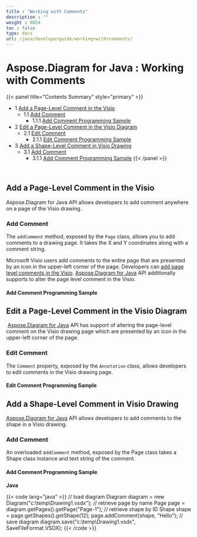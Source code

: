 ```yaml
---
title : "Working with Comments" 
description : "" 
weight : 8054 
toc : false
type: docs
url: /java/developerguide/working+with+comments/
---
```


# Aspose.Diagram for Java : Working with Comments


{{< panel title="Contents Summary" style="primary" >}}
*   1 [Add a Page-Level Comment in the Visio](#add-a-page-level-comment-in-the-visio)
    *   1.1 [Add Comment](#add-comment)
        *   1.1.1 [Add Comment Programming Sample](#add-comment-programming-sample)
*   2 [Edit a Page-Level Comment in the Visio Diagram](#edit-a-page-level-comment-in-the-visio-diagram)
    *   2.1 [Edit Comment](#edit-comment)
        *   2.1.1 [Edit Comment Programming Sample](#edit-comment-programming-sample)
*   3 [Add a Shape-Level Comment in Visio Drawing](#add-a-shape-level-comment-in-visio-drawing)
    *   3.1 [Add Comment](#add-comment)
        *   3.1.1 [Add Comment Programming Sample](#add-comment-programming-sample)
{{< /panel >}}
 

 

## Add a Page-Level Comment in the Visio

Aspose.Diagram for Java API allows developers to add comment anywhere on a page of the Visio drawing.

### Add Comment

The `addComment` method, exposed by the `Page` class, allows you to add comments to a drawing page. It takes the X and Y coordinates along with a comment string.

Microsoft Visio users add comments to the entire page that are presented by an icon in the upper-left corner of the page. Developers can [add page level comments in the Visio](#). [Aspose.Diagram for Java](http://www.aspose.com/java/diagram-component.aspx) API additionally supports to alter the page level comment in the Visio.

#### Add Comment Programming Sample

## Edit a Page-Level Comment in the Visio Diagram

 [Aspose.Diagram for Java](https://www.aspose.com/products/diagram/java) API has support of altering the page-level comment on the Visio drawing page which are presented by an icon in the upper-left corner of the page. 

### Edit Comment

The `Comment` property, exposed by the `Annotation` class, allows developers to edit comments in the Visio drawing page.

#### Edit Comment Programming Sample

## Add a Shape-Level Comment in Visio Drawing

[Aspose.Diagram for Java](https://www.aspose.com/products/diagram/java) API allows developers to add comments to the shape in a Visio drawing.

### Add Comment

An overloaded a`ddComment` method, exposed by the Page class takes a Shape class instance and text string of the comment.

#### Add Comment Programming Sample

**Java**

{{< code lang="java" >}}
// load diagram
Diagram diagram = new Diagram("c:\\temp\\Drawing1.vsdx");
// retrieve page by name
Page page = diagram.getPages().getPage("Page-1");
// retrieve shape by ID
Shape shape = page.getShapes().getShape(12);
page.addComment(shape, "Hello");
// save diagram
diagram.save("c:\\temp\\Drawing1.vsdx", SaveFileFormat.VSDX);
{{< /code >}}

